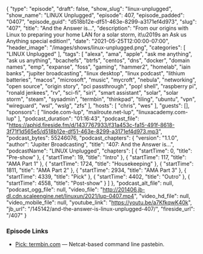 {
  "type": "episode",
  "draft": false,
  "show_slug": "linux-unplugged",
  "show_name": "LINUX Unplugged",
  "episode": 407,
  "episode_padded": "0407",
  "episode_guid": "d518b12e-df51-463e-8299-a3171ef4d973",
  "slug": "407",
  "title": "And the Answer is...",
  "description": "From our origins with Linux to preparing your home LAN for a solar storm, it\u2019s an Ask us Anything special edition!",
  "date": "2021-05-25T12:00:00-07:00",
  "header_image": "/images/shows/linux-unplugged.png",
  "categories": [
    "LINUX Unplugged"
  ],
  "tags": [
    "alexa",
    "ama",
    "apple",
    "ask me anything",
    "ask us anything",
    "bcachefs",
    "btrfs",
    "centos",
    "dns",
    "docker",
    "domain names",
    "emp",
    "expanse",
    "foss",
    "gaming",
    "hammer2",
    "homelab",
    "iain banks",
    "jupiter broadcasting",
    "linux desktop",
    "linux podcast",
    "lithium batteries",
    "macos",
    "microsoft",
    "music",
    "mycroft",
    "nebula",
    "networking",
    "open source",
    "origin story",
    "pci passthrough",
    "pop! shell",
    "raspberry pi",
    "ronald jenkees",
    "rv",
    "sci-fi",
    "siri",
    "smart assistant",
    "solar",
    "solar storm",
    "steam",
    "sysadmin",
    "termbin",
    "thinkpad",
    "tiling",
    "ubuntu",
    "vpn",
    "wireguard",
    "wsl",
    "wslg",
    "zfs"
  ],
  "hosts": [
    "chris",
    "wes"
  ],
  "guests": [],
  "sponsors": [
    "linode.com-lup",
    "mailroute.net-lup",
    "linuxacademy.com-lup"
  ],
  "podcast_duration": "01:16:43",
  "podcast_file": "https://aphid.fireside.fm/d/1437767933/f31a453c-fa15-491f-8618-3f71f1d565e5/d518b12e-df51-463e-8299-a3171ef4d973.mp3",
  "podcast_bytes": 55246076,
  "podcast_chapters": {
    "version": "1.1.0",
    "author": "Jupiter Broadcasting",
    "title": "407: And the Answer is...",
    "podcastName": "LINUX Unplugged",
    "chapters": [
      {
        "startTime": 0,
        "title": "Pre-show"
      },
      {
        "startTime": 19,
        "title": "Intro"
      },
      {
        "startTime": 117,
        "title": "AMA Part 1"
      },
      {
        "startTime": 1724,
        "title": "Housekeeping"
      },
      {
        "startTime": 1811,
        "title": "AMA Part 2"
      },
      {
        "startTime": 2934,
        "title": "AMA Part 3"
      },
      {
        "startTime": 4339,
        "title": "Pick"
      },
      {
        "startTime": 4402,
        "title": "Outro"
      },
      {
        "startTime": 4558,
        "title": "Post-show"
      }
    ]
  },
  "podcast_alt_file": null,
  "podcast_ogg_file": null,
  "video_file": "http://201406.jb-dl.cdn.scaleengine.net/linuxun/2021/lup-0407.mp4",
  "video_hd_file": null,
  "video_mobile_file": null,
  "youtube_link": "https://youtu.be/a7KfkqwK40k",
  "jb_url": "/145142/and-the-answer-is-linux-unplugged-407/",
  "fireside_url": "/407"
}


### Episode Links

  * [Pick: termbin.com](https://termbin.com/ "Pick:  termbin.com") — Netcat-based command line pastebin.


